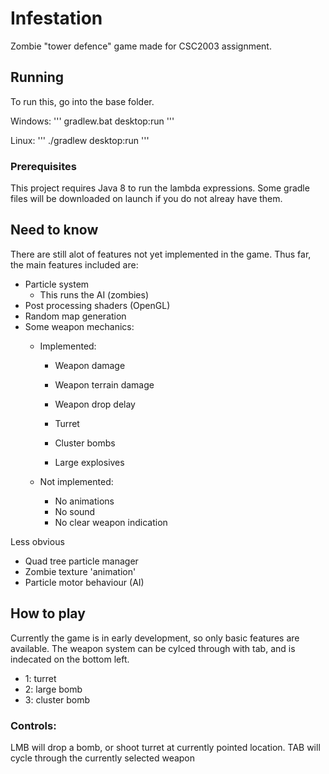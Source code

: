 # Infestation

Zombie "tower defence" game made for CSC2003 assignment.

## Running

To run this, go into the base folder.

Windows:
'''
gradlew.bat desktop:run
'''

Linux:
'''
./gradlew desktop:run
'''

### Prerequisites

This project requires Java 8 to run the lambda expressions.
Some gradle files will be downloaded on launch if you do not alreay have them.

## Need to know

There are still alot of features not yet implemented in the game.
Thus far, the main features included are:
* Particle system
    * This runs the AI (zombies)
* Post processing shaders (OpenGL)
* Random map generation
* Some weapon mechanics:
    * Implemented:
        * Weapon damage
        * Weapon terrain damage
        * Weapon drop delay

        * Turret
        * Cluster bombs
        * Large explosives

    * Not implemented:
        * No animations
        * No sound
        * No clear weapon indication

Less obvious
* Quad tree particle manager
* Zombie texture 'animation'
* Particle motor behaviour (AI)

## How to play

Currently the game is in early development, so only basic features are available.
The weapon system can be cylced through with tab, and is indecated on the bottom left.

* 1: turret
* 2: large bomb
* 3: cluster bomb

### Controls:
LMB will drop a bomb, or shoot turret at currently pointed location.
TAB will cycle through the currently selected weapon